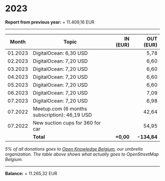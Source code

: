 # 2023

**Report from previous year:** + 11.409,16 EUR

---

| Month   | Topic                                               | IN (EUR)      | OUT (EUR)     |
| ------- | --------------------------------------------------- | ------------: | ------------: |
| 01.2023 | DigitalOcean: 6,30 USD                              |               |          5,78 |
| 02.2023 | DigitalOcean: 7,20 USD                              |               |          6,60 |
| 03.2023 | DigitalOcean: 7,20 USD                              |               |          6,60 |
| 04.2023 | DigitalOcean: 7,20 USD                              |               |          6,60 |
| 05.2023 | DigitalOcean: 7,20 USD                              |               |          6,60 |
| 06.2023 | DigitalOcean: 7,20 USD                              |               |          7,09 |
| 07.2023 | DigitalOcean: 7,20 USD                              |               |          6,98 |
| 07.2022 | Meetup.com (6 months subscription): 46,19 USD       |               |         42,64 |
| 07.2022 | New suction cups for 360 for car                    |               |         54,95 |
|         | **Total**                                           | **+0,00**     | **-134,84**   |

_5% of all donations goes to [Open Knowledge Belgium](https://openknowledge.be/), our umbrella organization.
The table above shows what actually goes to OpenStreetMap Belgium._

---

**Balance:** + 11.265,32 EUR
